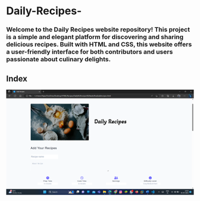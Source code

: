 # Daily-Recipes-
<h3> Welcome to the Daily Recipes website repository! This project is a simple and elegant platform for discovering and sharing delicious recipes. Built with HTML and CSS, this website offers a user-friendly interface for both contributors and users passionate about culinary delights. </h3>

<h2>Index</h2>
<img src="Screenshot 2023-05-01 145428.png"/>

